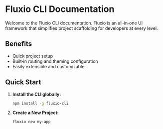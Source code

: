 # Fluxio CLI Documentation

Welcome to the Fluxio CLI documentation. Fluxio is an all‑in‑one UI framework that simplifies project scaffolding for developers at every level.

## Benefits

- Quick project setup
- Built‑in routing and theming configuration
- Easily extensible and customizable

## Quick Start

1. **Install the CLI globally:**
   ```bash
   npm install -g fluxio-cli
   ```
2. **Create a New Project:**
   ```bash
   fluxio new my-app
   ```
